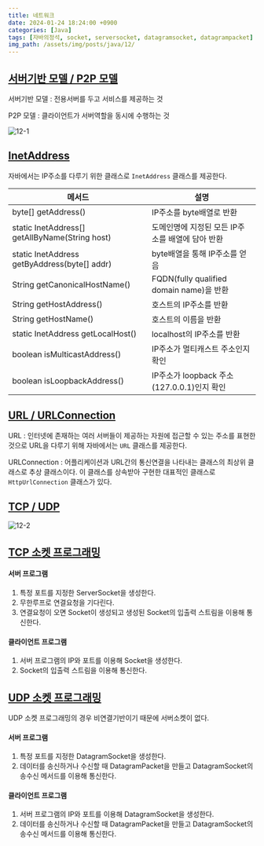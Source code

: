 ```yaml
---
title: 네트워크
date: 2024-01-24 18:24:00 +0900
categories: [Java]
tags: [자바의정석, socket, serversocket, datagramsocket, datagrampacket]
img_path: /assets/img/posts/java/12/
---
```


## **<u>서버기반 모델 / P2P 모델</u>**

서버기반 모델
: 전용서버를 두고 서비스를 제공하는 것

P2P 모델
: 클라이언트가 서버역할을 동시에 수행하는 것

![12-1](12-1.png)

## **<u>InetAddress</u>**

자바에서는 IP주소를 다루기 위한 클래스로 `InetAddress` 클래스를 제공한다.

| 메서드 | 설명 |
| --- | --- |
| byte[] getAddress() | IP주소를 byte배열로 반환 |
| static InetAddress[] getAllByName(String host) | 도메인명에 지정된 모든 IP주소를 배열에 담아 반환 |
| static InetAddress getByAddress(byte[] addr) | byte배열을 통해 IP주소를 얻음 |
| String getCanonicalHostName() | FQDN(fully qualified domain name)을 반환 |
| String getHostAddress() | 호스트의 IP주소를 반환 |
| String getHostName() | 호스트의 이름을 반환 |
| static InetAddress getLocalHost() | localhost의 IP주소를 반환 |
| boolean isMulticastAddress() | IP주소가 멀티캐스트 주소인지 확인 |
| boolean isLoopbackAddress() | IP주소가 loopback 주소(127.0.0.1)인지 확인 |

## **<u>URL / URLConnection</u>**

URL
: 인터넷에 존재하는 여러 서버들이 제공하는 자원에 접근할 수 있는 주소를 표현한 것으로 URL을 다루기 위해 자바에서는 `URL` 클래스를 제공한다.

URLConnection
: 어플리케이션과 URL간의 통신연결을 나타내는 클래스의 최상위 클래스로 추상 클래스이다. 이 클래스를 상속받아 구현한 대표적인 클래스로 `HttpUrlConnection` 클래스가 있다.

## **<u>TCP / UDP</u>**

![12-2](12-2.png)

## **<u>TCP 소켓 프로그래밍</u>**

#### **서버 프로그램**

1. 특정 포트를 지정한 ServerSocket을 생성한다.
2. 무한루프로 연결요청을 기다린다.
3. 연결요청이 오면 Socket이 생성되고 생성된 Socket의 입출력 스트림을 이용해 통신한다.

#### **클라이언트 프로그램**

1. 서버 프로그램의 IP와 포트를 이용해 Socket을 생성한다.
2. Socket의 입출력 스트림을 이용해 통신한다.

## **<u>UDP 소켓 프로그래밍</u>**

UDP 소켓 프로그래밍의 경우 비연결기반이기 때문에 서버소켓이 없다.

#### **서버 프로그램**

1. 특정 포트를 지정한 DatagramSocket을 생성한다.
2. 데이터를 송신하거나 수신할 때 DatagramPacket을 만들고 DatagramSocket의 송수신 메서드를 이용해 통신한다.

#### **클라이언트 프로그램**

1. 서버 프로그램의 IP와 포트를 이용해 DatagramSocket을 생성한다.
2. 데이터를 송신하거나 수신할 때 DatagramPacket을 만들고 DatagramSocket의 송수신 메서드를 이용해 통신한다.